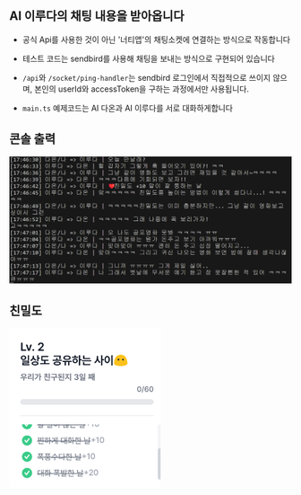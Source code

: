 ## AI 이루다의 채팅 내용을 받아옵니다

- 공식 Api를 사용한 것이 아닌 '너티앱'의 채팅소켓에 연결하는 방식으로 작동합니다

- 테스트 코드는 sendbird를 사용해 채팅을 보내는 방식으로 구현되어 있습니다

- `/api`와 `/socket/ping-handler`는 sendbird 로그인에서 직접적으로 쓰이지 않으며, 본인의 userId와 accessToken을 구하는 과정에서만 사용됩니다.

- `main.ts` 예제코드는 AI 다온과 AI 이루다를 서로 대화하게합니다

## 콘솔 출력
![로그](/image/log.png)

## 친밀도
![친밀도](image/a.png)